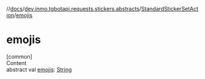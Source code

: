 //[docs](../../../index.md)/[dev.inmo.tgbotapi.requests.stickers.abstracts](../index.md)/[StandardStickerSetAction](index.md)/[emojis](emojis.md)



# emojis  
[common]  
Content  
abstract val [emojis](emojis.md): [String](https://kotlinlang.org/api/latest/jvm/stdlib/kotlin/-string/index.html)  



